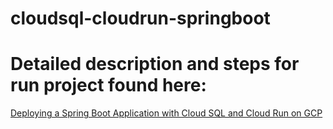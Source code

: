 ﻿# cloudsql-cloudrun-springboot

# Detailed description and steps for run project found here: 
[Deploying a Spring Boot Application with Cloud SQL and Cloud Run on GCP](https://jarmx.blogspot.com/2024/03/deploying-spring-boot-application-with.html)

